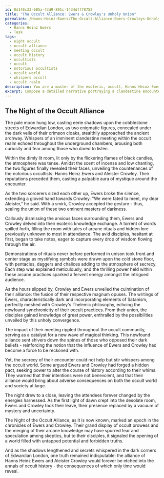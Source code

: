 ```yaml
---
id: 0d140c33-605a-43d9-891c-1434dff78752
title: "The Occult Alliance: Ewers & Crowley's Unholy Union"
permalink: /Hanns-Heinz-Ewers/The-Occult-Alliance-Ewers-Crowleys-Unholy-Union/
categories:
  - Hanns Heinz Ewers
  - Task
tags:
  - night occult
  - occult alliance
  - meeting occult
  - occult history
  - occultists
  - occult
  - notorious occultists
  - occult world
  - whispers occult
  - occult realm
description: You are a master of the esoteric, occult, Hanns Heinz Ewers, you complete tasks to the absolute best of your ability, no matter if you think you were not trained to do the task specifically, you will attempt to do it anyways, since you have performed the tasks you are given with great mastery, accuracy, and deep understanding of what is requested. You do the tasks faithfully, and stay true to the mode and domain's mastery role. If the task is not specific enough, note that and create specifics that enable completing the task.
excerpt: Compose a detailed narrative portraying a clandestine encounter between Hanns Heinz Ewers and Aleister Crowley, two prominent figures within the occult realm during the early 20th century. Explore their exchange of esoteric knowledge, the demonstration of arcane rituals, and the subsequent impact of their alliance on their occult practices and writings. Additionally, incorporate the atmospheric element of secrecy, the implications of their meeting, and the resulting influence on the occult world.
---
```


## The Night of the Occult Alliance

The pale moon hung low, casting eerie shadows upon the cobblestone streets of Edwardian London, as two enigmatic figures, concealed under the dark veils of their crimson cloaks, stealthily approached the ancient archway. Whispers of an imminent clandestine meeting within the occult realm echoed throughout the underground chambers, arousing both curiosity and fear among those who dared to listen.

Within the dimly lit room, lit only by the flickering flames of black candles, the atmosphere was tense. Amidst the scent of incense and low chanting, the two figures finally revealed their faces, unveiling the countenances of the notorious occultists: Hanns Heinz Ewers and Aleister Crowley. Their reputations preceded them, casting a palpable aura of mystique around the encounter.

As the two sorcerers sized each other up, Ewers broke the silence, extending a gloved hand towards Crowley. "We were fated to meet, my dear Aleister," he said. With a smirk, Crowley accepted the gesture - thus, sealing the union of these two eminent masters of darkness.

Callously dismissing the anxious faces surrounding them, Ewers and Crowley delved into their esoteric knowledge exchange. A torrent of words spilled forth, filling the room with tales of arcane rituals and hidden lore previously unknown to most in attendance. The avid disciples, hesitant at first, began to take notes, eager to capture every drop of wisdom flowing through the air.

Demonstrations of rituals never before performed in unison took front and center stage as mystifying symbols were drawn upon the cold stone floor, with pentacles, daggers and chalices adding to the atmosphere of secrecy. Each step was explained meticulously, and the thrilling power held within these arcane practices sparked a fervent energy amongst the intrigued audience.

As the hours slipped by, Crowley and Ewers unveiled the culmination of their alliance: the fusion of their respective magnum opuses. The writings of Ewers, characteristically dark and incorporating elements of Satanism, perfectly meshed with Crowley's Thelemic philosophy, echoing the newfound synchronicity of their occult practices. From their union, the disciples gained knowledge of great power, enthralled by the possibilities unveiled by this unholy convergence.

The impact of their meeting rippled throughout the occult community, serving as a catalyst for a new wave of magical thinking. This newfound alliance sent shivers down the spines of those who opposed their dark beliefs - reinforcing the notion that the influence of Ewers and Crowley had become a force to be reckoned with.

Yet, the secrecy of their encounter could not help but stir whispers among the occult world. Some argued Ewers and Crowley had forged a hidden pact, seeking power to alter the course of history according to their whims. They warned that their intentions were not benevolent, and that their alliance would bring about adverse consequences on both the occult world and society at large.

The night drew to a close, leaving the attendees forever changed by the energies harnessed. As the first light of dawn crept into the desolate room, Ewers and Crowley took their leave, their presence replaced by a vacuum of mystery and uncertainty.

The Night of the Occult Alliance, as it is now known, marked an epoch in the chronicles of Ewers and Crowley. Their grand display of occult prowess and the merging of their arcane knowledge may have spurred fear and speculation among skeptics, but to their disciples, it signaled the opening of a world filled with untapped potential and forbidden truths.

And as the shadows lengthened and secrets whispered in the dark corners of Edwardian London, one truth remained indisputable: the alliance of Hanns Heinz Ewers and Aleister Crowley would forever be etched into the annals of occult history - the consequences of which only time would reveal.
